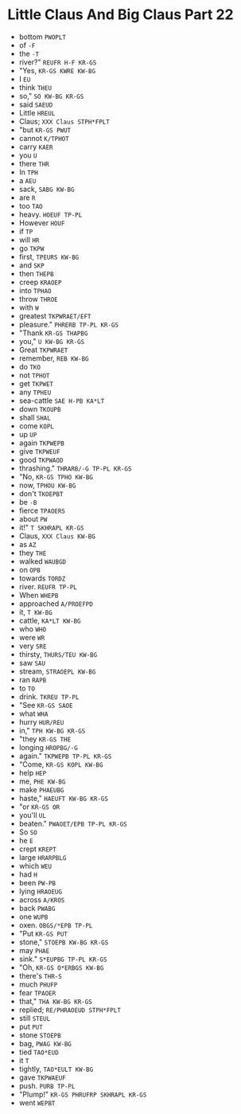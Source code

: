 # Little Claus And Big Claus Part 22

* bottom `PWOPLT`
* of `-F`
* the `-T`
* river?" `REUFR H-F KR-GS`
* "Yes, `KR-GS KWRE KW-BG`
* I `EU`
* think `THEU`
* so," `SO KW-BG KR-GS`
* said `SAEUD`
* Little `HREUL`
* Claus; `XXX Claus STPH*FPLT`
* "but `KR-GS PWUT`
* cannot `K/TPHOT`
* carry `KAER`
* you `U`
* there `THR`
* In `TPH`
* a `AEU`
* sack, `SABG KW-BG`
* are `R`
* too `TAO`
* heavy. `HOEUF TP-PL`
* However `HOUF`
* if `TP`
* will `HR`
* go `TKPW`
* first, `TPEURS KW-BG`
* and `SKP`
* then `THEPB`
* creep `KRAOEP`
* into `TPHAO`
* throw `THROE`
* with `W`
* greatest `TKPWRAET/EFT`
* pleasure." `PHRERB TP-PL KR-GS`
* "Thank `KR-GS THAPBG`
* you," `U KW-BG KR-GS`
* Great `TKPWRAET`
* remember, `REB KW-BG`
* do `TKO`
* not `TPHOT`
* get `TKPWET`
* any `TPHEU`
* sea-cattle `SAE H-PB KA*LT`
* down `TKOUPB`
* shall `SHAL`
* come `KOPL`
* up `UP`
* again `TKPWEPB`
* give `TKPWEUF`
* good `TKPWAOD`
* thrashing." `THRARB/-G TP-PL KR-GS`
* "No, `KR-GS TPHO KW-BG`
* now, `TPHOU KW-BG`
* don't `TKOEPBT`
* be `-B`
* fierce `TPAOERS`
* about `PW`
* it!" `T SKHRAPL KR-GS`
* Claus, `XXX Claus KW-BG`
* as `AZ`
* they `THE`
* walked `WAUBGD`
* on `OPB`
* towards `TORDZ`
* river. `REUFR TP-PL`
* When `WHEPB`
* approached `A/PROEFPD`
* it, `T KW-BG`
* cattle, `KA*LT KW-BG`
* who `WHO`
* were `WR`
* very `SRE`
* thirsty, `THURS/TEU KW-BG`
* saw `SAU`
* stream, `STRAOEPL KW-BG`
* ran `RAPB`
* to `TO`
* drink. `TKREU TP-PL`
* "See `KR-GS SAOE`
* what `WHA`
* hurry `HUR/REU`
* in," `TPH KW-BG KR-GS`
* "they `KR-GS THE`
* longing `HROPBG/-G`
* again." `TKPWEPB TP-PL KR-GS`
* "Come, `KR-GS KOPL KW-BG`
* help `HEP`
* me, `PHE KW-BG`
* make `PHAEUBG`
* haste," `HAEUFT KW-BG KR-GS`
* "or `KR-GS OR`
* you'll `UL`
* beaten." `PWAOET/EPB TP-PL KR-GS`
* So `SO`
* he `E`
* crept `KREPT`
* large `HRARPBLG`
* which `WEU`
* had `H`
* been `PW-PB`
* lying `HRAOEUG`
* across `A/KROS`
* back `PWABG`
* one `WUPB`
* oxen. `OBGS/*EPB TP-PL`
* "Put `KR-GS PUT`
* stone," `STOEPB KW-BG KR-GS`
* may `PHAE`
* sink." `S*EUPBG TP-PL KR-GS`
* "Oh, `KR-GS O*ERBGS KW-BG`
* there's `THR-S`
* much `PHUFP`
* fear `TPAOER`
* that," `THA KW-BG KR-GS`
* replied; `RE/PHRAOEUD STPH*FPLT`
* still `STEUL`
* put `PUT`
* stone `STOEPB`
* bag, `PWAG KW-BG`
* tied `TAO*EUD`
* it `T`
* tightly, `TAO*EULT KW-BG`
* gave `TKPWAEUF`
* push. `PURB TP-PL`
* "Plump!" `KR-GS PHRUFRP SKHRAPL KR-GS`
* went `WEPBT`
